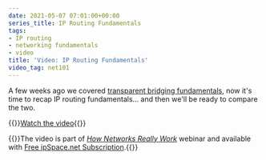 ```yaml
---
date: 2021-05-07 07:01:00+00:00
series_title: IP Routing Fundamentals
tags:
- IP routing
- networking fundamentals
- video
title: 'Video: IP Routing Fundamentals'
video_tag: net101
---
```

A few weeks ago we covered [transparent bridging fundamentals](/2021/04/video-transparent-bridging-fundamentals/), now it's time to recap IP routing fundamentals... and then we'll be ready to compare the two.

{{<jump>}}[Watch the video](https://my.ipspace.net/bin/get/Net101/BR1.2%20-%20IP%20Routing%20Fundamentals.mp4?doccode=Net101){{</jump>}}

{{<note free>}}The video is part of _[How Networks Really Work](https://www.ipspace.net/Net101)_ webinar and available with [Free ipSpace.net Subscription](https://www.ipspace.net/Subscription/Free).{{</note>}}
